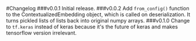 #Changelog
###v0.0.1
Initial release.
###v0.0.2
Add `from_config()` function to the ContextualizedEmbedding object, which is called on deserialization. It turns pickled lists of lists back into original numpy arrays.
###v0.1.0
Change to `tf.keras` instead of keras because it's the future of keras and makes tensorflow version irrelevant.

